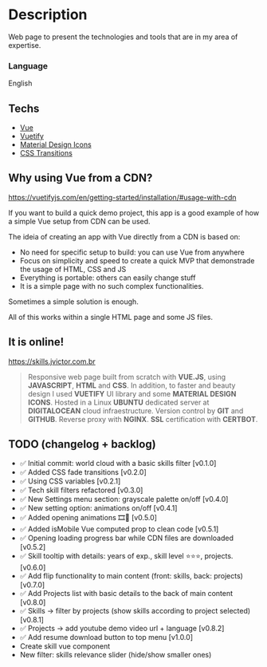 [comment]: <> (CTRL + SHIF + V to preview markdown in VSCode)

# Description

Web page to present the technologies and tools that are in my area of expertise.

### Language

English

## Techs

- [Vue](https://vuejs.org/)
- [Vuetify](https://vuetifyjs.com/en/)
- [Material Design Icons](https://materialdesignicons.com/)
- [CSS Transitions](https://developer.mozilla.org/en-US/docs/Web/CSS/CSS_Transitions/Using_CSS_transitions)

## Why using Vue from a CDN?

https://vuetifyjs.com/en/getting-started/installation/#usage-with-cdn

If you want to build a quick demo project, this app is a good example of how a simple Vue setup from CDN can be used.

The ideia of creating an app with Vue directly from a CDN is based on:

- No need for specific setup to build: you can use Vue from anywhere
- Focus on simplicity and speed to create a quick MVP that demonstrade the usage of HTML, CSS and JS
- Everything is portable: others can easily change stuff
- It is a simple page with no such complex functionalities.

Sometimes a simple solution is enough.

All of this works within a single HTML page and some JS files.

## It is online!

https://skills.jvictor.com.br

> Responsive web page built from scratch with <b>VUE.JS</b>, using <b>JAVASCRIPT</b>, <b>HTML</b> and <b>CSS</b>. In addition, to faster and beauty design I used <b>VUETIFY</b> UI library and some <b>MATERIAL DESIGN ICONS</b>. Hosted in a Linux <b>UBUNTU</b> dedicated server at <b>DIGITALOCEAN</b> cloud infraestructure. Version control by <b>GIT</b> and <b>GITHUB</b>. Reverse proxy with <b>NGINX</b>. <b>SSL</b> certification with <b>CERTBOT</b>.

## TODO (changelog + backlog)

- ✅ Initial commit: world cloud with a basic skills filter [v0.1.0]
- ✅ Added CSS fade transitions [v0.2.0]
- ✅ Using CSS variables [v0.2.1]
- ✅ Tech skill filters refactored [v0.3.0]
- ✅ New Settings menu section: grayscale palette on/off [v0.4.0]
- ✅ New setting option: animations on/off [v0.4.1]
- ✅ Added opening animations 🎞️🍿 [v0.5.0]
- ✅ Added isMobile Vue computed prop to clean code [v0.5.1]
- ✅ Opening loading progress bar while CDN files are downloaded [v0.5.2]
- ✅ Skill tooltip with details: years of exp., skill level ⭐⭐⭐, projects. [v0.6.0]
- ✅ Add flip functionality to main content (front: skills, back: projects) [v0.7.0]
- ✅ Add Projects list with basic details to the back of main content [v0.8.0]
- ✅ Skills -> filter by projects (show skills according to project selected) [v0.8.1]
- ✅ Projects -> add youtube demo video url + language [v0.8.2]
- ✅ Add resume download button to top menu [v1.0.0]
- Create skill vue component
- New filter: skills relevance slider (hide/show smaller ones)

